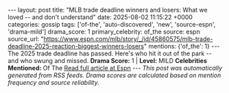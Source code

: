 --- layout: post title: "MLB trade deadline winners and losers: What we loved -- and don't understand" date: 2025-08-02 11:15:22 +0000 categories: gossip tags: ['of-the', 'auto-discovered', 'new', 'source-espn', 'drama-mild'] drama_score: 1 primary_celebrity: of_the source: espn source_url: "https://www.espn.com/mlb/story/_/id/45860575/mlb-trade-deadline-2025-reaction-biggest-winners-losers" mentions: {'of_the': 1} --- The 2025 trade deadline has passed. Here's who hit it out of the park -- and who swung and missed. **Drama Score:** 1 | **Level:** MILD **Celebrities Mentioned:** Of The [Read full article at Espn](https://www.espn.com/mlb/story/_/id/45860575/mlb-trade-deadline-2025-reaction-biggest-winners-losers) --- *This post was automatically generated from RSS feeds. Drama scores are calculated based on mention frequency and source reliability.*